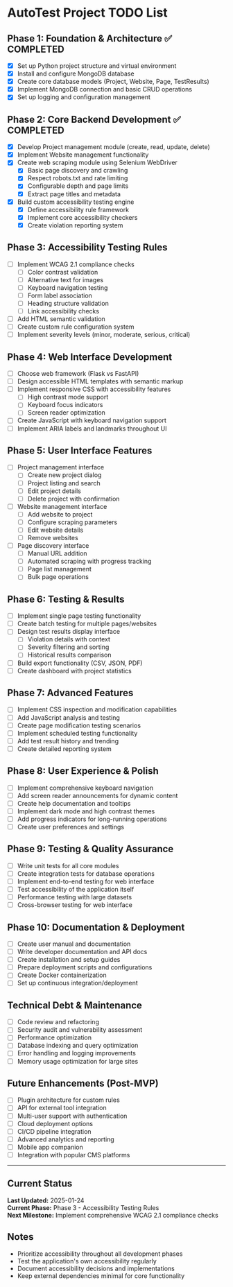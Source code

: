 # AutoTest Project TODO List

## Phase 1: Foundation & Architecture ✅ COMPLETED
- [x] Set up Python project structure and virtual environment
- [x] Install and configure MongoDB database
- [x] Create core database models (Project, Website, Page, TestResults)
- [x] Implement MongoDB connection and basic CRUD operations
- [x] Set up logging and configuration management

## Phase 2: Core Backend Development ✅ COMPLETED
- [x] Develop Project management module (create, read, update, delete)
- [x] Implement Website management functionality
- [x] Create web scraping module using Selenium WebDriver
  - [x] Basic page discovery and crawling
  - [x] Respect robots.txt and rate limiting
  - [x] Configurable depth and page limits
  - [x] Extract page titles and metadata
- [x] Build custom accessibility testing engine
  - [x] Define accessibility rule framework
  - [x] Implement core accessibility checkers
  - [x] Create violation reporting system

## Phase 3: Accessibility Testing Rules
- [ ] Implement WCAG 2.1 compliance checks
  - [ ] Color contrast validation
  - [ ] Alternative text for images
  - [ ] Keyboard navigation testing
  - [ ] Form label association
  - [ ] Heading structure validation
  - [ ] Link accessibility checks
- [ ] Add HTML semantic validation
- [ ] Create custom rule configuration system
- [ ] Implement severity levels (minor, moderate, serious, critical)

## Phase 4: Web Interface Development
- [ ] Choose web framework (Flask vs FastAPI)
- [ ] Design accessible HTML templates with semantic markup
- [ ] Implement responsive CSS with accessibility features
  - [ ] High contrast mode support
  - [ ] Keyboard focus indicators
  - [ ] Screen reader optimization
- [ ] Create JavaScript with keyboard navigation support
- [ ] Implement ARIA labels and landmarks throughout UI

## Phase 5: User Interface Features
- [ ] Project management interface
  - [ ] Create new project dialog
  - [ ] Project listing and search
  - [ ] Edit project details
  - [ ] Delete project with confirmation
- [ ] Website management interface
  - [ ] Add website to project
  - [ ] Configure scraping parameters
  - [ ] Edit website details
  - [ ] Remove websites
- [ ] Page discovery interface
  - [ ] Manual URL addition
  - [ ] Automated scraping with progress tracking
  - [ ] Page list management
  - [ ] Bulk page operations

## Phase 6: Testing & Results
- [ ] Implement single page testing functionality
- [ ] Create batch testing for multiple pages/websites
- [ ] Design test results display interface
  - [ ] Violation details with context
  - [ ] Severity filtering and sorting
  - [ ] Historical results comparison
- [ ] Build export functionality (CSV, JSON, PDF)
- [ ] Create dashboard with project statistics

## Phase 7: Advanced Features
- [ ] Implement CSS inspection and modification capabilities
- [ ] Add JavaScript analysis and testing
- [ ] Create page modification testing scenarios
- [ ] Implement scheduled testing functionality
- [ ] Add test result history and trending
- [ ] Create detailed reporting system

## Phase 8: User Experience & Polish
- [ ] Implement comprehensive keyboard navigation
- [ ] Add screen reader announcements for dynamic content
- [ ] Create help documentation and tooltips
- [ ] Implement dark mode and high contrast themes
- [ ] Add progress indicators for long-running operations
- [ ] Create user preferences and settings

## Phase 9: Testing & Quality Assurance
- [ ] Write unit tests for all core modules
- [ ] Create integration tests for database operations
- [ ] Implement end-to-end testing for web interface
- [ ] Test accessibility of the application itself
- [ ] Performance testing with large datasets
- [ ] Cross-browser testing for web interface

## Phase 10: Documentation & Deployment
- [ ] Create user manual and documentation
- [ ] Write developer documentation and API docs
- [ ] Create installation and setup guides
- [ ] Prepare deployment scripts and configurations
- [ ] Create Docker containerization
- [ ] Set up continuous integration/deployment

## Technical Debt & Maintenance
- [ ] Code review and refactoring
- [ ] Security audit and vulnerability assessment
- [ ] Performance optimization
- [ ] Database indexing and query optimization
- [ ] Error handling and logging improvements
- [ ] Memory usage optimization for large sites

## Future Enhancements (Post-MVP)
- [ ] Plugin architecture for custom rules
- [ ] API for external tool integration
- [ ] Multi-user support with authentication
- [ ] Cloud deployment options
- [ ] CI/CD pipeline integration
- [ ] Advanced analytics and reporting
- [ ] Mobile app companion
- [ ] Integration with popular CMS platforms

---

## Current Status
**Last Updated:** 2025-01-24  
**Current Phase:** Phase 3 - Accessibility Testing Rules  
**Next Milestone:** Implement comprehensive WCAG 2.1 compliance checks

## Notes
- Prioritize accessibility throughout all development phases
- Test the application's own accessibility regularly
- Document accessibility decisions and implementations
- Keep external dependencies minimal for core functionality